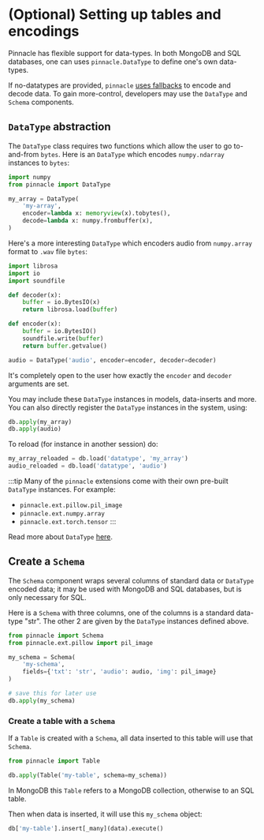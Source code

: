 # (Optional) Setting up tables and encodings

Pinnacle has flexible support for data-types. In both MongoDB and SQL databases,
one can uses `pinnacle.DataType` to define one's own data-types.

If no-datatypes are provided, `pinnacle` [uses fallbacks](./auto_data_types.md) to encode and decode data.
To gain more-control, developers may use the `DataType` and `Schema` components.

## `DataType` abstraction

The `DataType` class requires two functions which allow the user to go to-and-from `bytes`.
Here is an `DataType` which encodes `numpy.ndarray` instances to `bytes`:

```python
import numpy
from pinnacle import DataType

my_array = DataType(
    'my-array',
    encoder=lambda x: memoryview(x).tobytes(),
    decode=lambda x: numpy.frombuffer(x),
)
```

Here's a more interesting `DataType` which encoders audio from `numpy.array` format to `.wav` file `bytes`:

```python
import librosa
import io
import soundfile

def decoder(x):
    buffer = io.BytesIO(x)
    return librosa.load(buffer)

def encoder(x):
    buffer = io.BytesIO()
    soundfile.write(buffer)
    return buffer.getvalue()

audio = DataType('audio', encoder=encoder, decoder=decoder)
```

It's completely open to the user how exactly the `encoder` and `decoder` arguments are set.

You may include these `DataType` instances in models, data-inserts and more. You can also directly 
register the `DataType` instances in the system, using:

```python
db.apply(my_array)
db.apply(audio)
```

To reload (for instance in another session) do:

```python
my_array_reloaded = db.load('datatype', 'my_array')
audio_reloaded = db.load('datatype', 'audio')
```

:::tip
Many of the `pinnacle` extensions come with their own pre-built `DataType` instances.
For example:

- `pinnacle.ext.pillow.pil_image`
- `pinnacle.ext.numpy.array`
- `pinnacle.ext.torch.tensor`
:::

Read more about `DataType` [here](../apply_api/datatype).

## Create a `Schema`

The `Schema` component wraps several columns of standard data or `DataType` encoded data; it 
may be used with MongoDB and SQL databases, but is only necessary for SQL.

Here is a `Schema` with three columns, one of the columns is a standard data-type "str".
The other 2 are given by the `DataType` instances defined above.

```python
from pinnacle import Schema
from pinnacle.ext.pillow import pil_image

my_schema = Schema(
    'my-schema',
    fields={'txt': 'str', 'audio': audio, 'img': pil_image}
)

# save this for later use
db.apply(my_schema)
```

### Create a table with a `Schema`

If a `Table` is created with a `Schema`, all data inserted to this 
table will use that `Schema`.

```python
from pinnacle import Table

db.apply(Table('my-table', schema=my_schema))
```

In MongoDB this `Table` refers to a MongoDB collection, otherwise
to an SQL table.

Then when data is inserted, it will use this `my_schema` object:

```python
db['my-table'].insert[_many](data).execute()
```